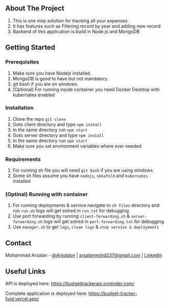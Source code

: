 <!-- ABOUT THE PROJECT -->
## About The Project
1. This is one stop solution for tracking all your expenses
2. It has features such as Filtering record by year and adding new record
3. Backend of this application is build in Node.js and MongoDB

<!-- GETTING STARTED -->
## Getting Started

### Prerequisites
1. Make sure you have Nodejs installed.
2. MongoDB is good to have but not mandatory.
3. git bash if you are on windows.
4. (Optional) For running inside container you need Docker Desktop with kubernates enabled

### Installation
1. Clone the repo `git clone`
2. Goto client directory and type `npm install`
3. In the same directory run `npm start`
4. Goto server directory and type `npm install`
5. In the same directory run `npm start`
6. Make sure you set environment variables where ever needed.

### Requirements
1. For running sh file you will need `git bash` if you are using windows
2. Some sh files assume you have `nodejs`, `skkafold` and `kubernates` installed

### (Optinal) Running with container
1. For running deployments & service navigate to `sh files` directory and run `run.sh` logs will get sotred in `run.txt` for debugging
2. Use port forwarding by running `client-forwarding.sh` & `server-forwarding.sh` logs will get sotred in `port-forwarding.txt` for debugging
3. Use `manager.sh` to get `logs`, `clean logs` & `stop servies & deployments`

<!-- CONTACT -->
## Contact

Mohammad Arsalan - [@_Arsalaan_](https://mobile.twitter.com/_arsalaan_) | arsalanmohd237@gmail.com | [LinkedIn](https://www.linkedin.com/in/mohammadarsalan/)

<!-- Useful Links -->
## Useful Links

API is deployed here: https://budgettrackerapi.onrender.com/

Complete application is deployed here: https://budget-tracker-livid.vercel.app/